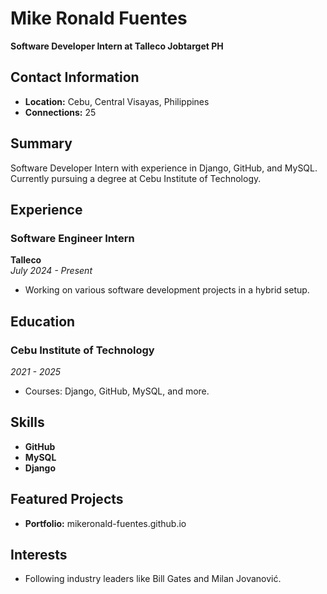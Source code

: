 # Mike Ronald Fuentes

**Software Developer Intern at Talleco Jobtarget PH**

## Contact Information
- **Location:** Cebu, Central Visayas, Philippines
- **Connections:** 25

## Summary
Software Developer Intern with experience in Django, GitHub, and MySQL. Currently pursuing a degree at Cebu Institute of Technology.

## Experience
### Software Engineer Intern
**Talleco**  
*July 2024 - Present*  
- Working on various software development projects in a hybrid setup.

## Education
### Cebu Institute of Technology
*2021 - 2025*  
- Courses: Django, GitHub, MySQL, and more.

## Skills
- **GitHub**
- **MySQL**
- **Django**

## Featured Projects
- **Portfolio:** mikeronald-fuentes.github.io

## Interests
- Following industry leaders like Bill Gates and Milan Jovanović.
